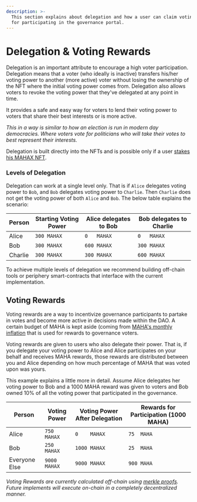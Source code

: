 ```yaml
---
description: >-
  This section explains about delegation and how a user can claim voting rewards
  for participating in the governance portal.
---
```


# Delegation & Voting Rewards

Delegation is an important attribute to encourage a high voter participation. Delegation means that a voter (who ideally is inactive) transfers his/her voting power to another (more active) voter without losing the ownership of the NFT where the initial voting power comes from. Delegation also allows voters to revoke the voting power that they've delegated at any point in time.&#x20;

It provides a safe and easy way for voters to lend their voting power to voters that share their best interests or is more active.

_This in a way is similar to how an election is run in modern day democracies. Where voters vote for politicians who will take their votes to best represent their interests._

Delegation is built directly into the NFTs and is possible only if a user [stakes his MAHAX NFT](locking-mechanism.md#staking-nfts).&#x20;

### Levels of Delegation

Delegation can work at a single level only. That is if `Alice` delegates voting power to `Bob`, and `Bob` delegates voting power to `Charlie`. Then `Charlie` does not get the voting power of both `Alice` and `Bob`. The below table explains the scenario:

| Person  | Starting Voting Power  | Alice delegates to Bob | Bob delegates to Charlie |
| ------- | ---------------------- | ---------------------- | ------------------------ |
| Alice   | `300 MAHAX`            | `0   MAHAX`            | `0   MAHAX`              |
| Bob     | `300 MAHAX`            | `600 MAHAX`            | `300 MAHAX`              |
| Charlie | `300 MAHAX`            | `300 MAHAX`            | `600 MAHAX`              |

To achieve multiple levels of delegation we recommend building off-chain tools or periphery smart-contracts that interface with the current implementation.

## Voting Rewards

Voting rewards are a way to incentivize governance participants to partake in votes and become more active in decisions made within the DAO. A certain budget of MAHA is kept aside (coming from [MAHA's monthly inflation](../the-maha-token/distribution.md) that is used for rewards to governance voters.

Voting rewards are given to users who also delegate their power. That is, if you delegate your voting power to Alice and Alice participates on your behalf and receives MAHA rewards, those rewards are distributed between you and Alice depending on how much percentage of MAHA that was voted upon was yours.

This example explains a little more in detail. Assume Alice delegates her voting power to Bob and a 1000 MAHA reward was given to voters and Bob owned 10% of all the voting power that participated in the governance.

| Person        | Voting Power | Voting Power After Delegation | Rewards for Participation (1000 MAHA) |
| ------------- | ------------ | ----------------------------- | ------------------------------------- |
| Alice         | `750  MAHAX` | `0    MAHAX`                  | `75  MAHA`                            |
| Bob           | `250  MAHAX` | `1000 MAHAX`                  | `25  MAHA`                            |
| Everyone Else | `9000 MAHAX` | `9000 MAHAX`                  | `900 MAHA`                            |

_Voting Rewards are currently calculated off-chain using_ [_merkle proofs_](https://www.webopedia.com/definitions/merkle-proof/)_. Future implements will execute on-chain in a completely decentralized manner._&#x20;
